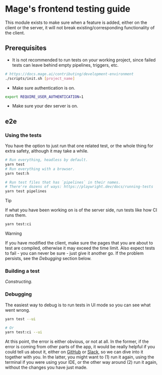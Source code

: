 # Mage's frontend testing guide

This module exists to make sure when a feature is added, either on the client or the server, it will not break existing/corresponding functionality of the client.

## Prerequisites

- It is not recommended to run tests on your working project, since failed tests can leave behind empty pipelines, triggers, etc.

```bash
# https://docs.mage.ai/contributing/development-environment
./scripts/init.sh [project_name]
```

- Make sure authentication is on.

```bash
export REQUIRE_USER_AUTHENTICATION=1
```

- Make sure your dev server is on.

## e2e

### Using the tests

You have the option to just run that one related test, or the whole thing for extra safety, although it may take a while.

```bash
# Run everything, headless by default.
yarn test
# Run everything with a browser.
yarn test:h

# Run test files that has `pipelines` in their names.
# There're dozens of ways: https://playwright.dev/docs/running-tests
yarn test pipelines
```

> [!TIP]
> If what you have been working on is of the server side, run tests like how CI runs them.
>
> ```bash
> yarn test:ci
> ```

> [!WARNING]
> If you have modified the client, make sure the pages that you are about to test are compiled, otherwise it may exceed the time limit. Also expect tests to fail - you can never be sure - just give it another go. If the problem persists, see the _Debugging_ section below.

### Building a test

_Constructing._

### Debugging

The easiest way to debug is to run tests in UI mode so you can see what went wrong.

```bash
yarn test --ui

# Or
yarn test:ci --ui
```

At this point, the error is either obvious, or not at all. In the former, if the error is coming from other parts of the app, it would be really helpful if you could tell us about it, either on [GitHub](https://github.com/mage-ai/mage-ai/issues/new?assignees=&labels=&projects=&template=bug_report.md&title=) or [Slack](https://www.mage.ai/chat), so we can dive into it together with you. In the latter, you might want to (1) run it again, using the terminal if you were using your IDE, or the other way around (2) run it again, without the changes you have just made.
